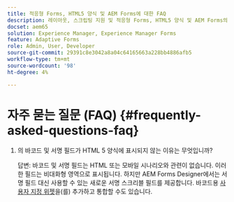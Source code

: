 ```yaml
---
title: 적응형 Forms, HTML5 양식 및 AEM Forms에 대한 FAQ
description: 레이아웃, 스크립팅 지원 및 적응형 Forms, HTML5 양식 및 AEM Forms의 범위에 대한 FAQ.
docset: aem65
solution: Experience Manager, Experience Manager Forms
feature: Adaptive Forms
role: Admin, User, Developer
source-git-commit: 29391c8e3042a8a04c64165663a228bb4886afb5
workflow-type: tm+mt
source-wordcount: '98'
ht-degree: 4%

---
```


# 자주 묻는 질문 (FAQ) {#frequently-asked-questions-faq}

1. 의 바코드 및 서명 필드가 HTML 5 양식에 표시되지 않는 이유는 무엇입니까?

   답변: 바코드 및 서명 필드는 HTML 또는 모바일 시나리오와 관련이 없습니다. 이러한 필드는 비대화형 영역으로 표시됩니다. 하지만 AEM Forms Designer에서는 서명 필드 대신 사용할 수 있는 새로운 서명 스크리블 필드를 제공합니다. 바코드용 [사용자 지정 위젯](../../forms/using/custom-widgets.md)을(를) 추가하고 통합할 수도 있습니다.
